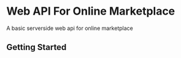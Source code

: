 # Web API For Online Marketplace
A basic serverside web api for online marketplace

## Getting Started
